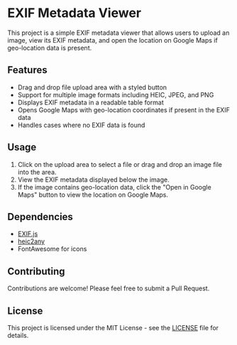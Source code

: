 # EXIF Metadata Viewer

This project is a simple EXIF metadata viewer that allows users to upload an image, view its EXIF metadata, and open the location on Google Maps if geo-location data is present.

## Features

- Drag and drop file upload area with a styled button
- Support for multiple image formats including HEIC, JPEG, and PNG
- Displays EXIF metadata in a readable table format
- Opens Google Maps with geo-location coordinates if present in the EXIF data
- Handles cases where no EXIF data is found

## Usage

1. Click on the upload area to select a file or drag and drop an image file into the area.
2. View the EXIF metadata displayed below the image.
3. If the image contains geo-location data, click the "Open in Google Maps" button to view the location on Google Maps.

## Dependencies

- [EXIF.js](https://github.com/exif-js/exif-js)
- [heic2any](https://github.com/alexcorvi/heic2any)
- FontAwesome for icons

## Contributing

Contributions are welcome! Please feel free to submit a Pull Request.

## License

This project is licensed under the MIT License - see the [LICENSE](LICENSE) file for details.
